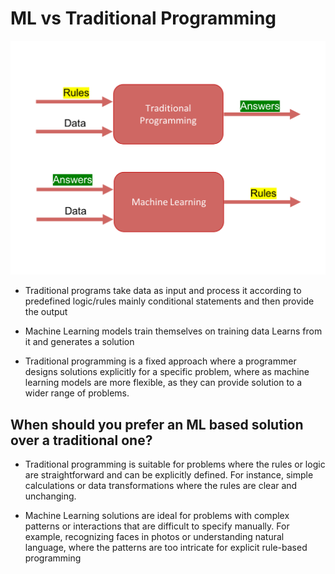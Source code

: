 # ML vs Traditional Programming

<p align="center">
  <img src="ml_vs_Traditional_paradigm.png" alt="ML vs Traditional Programming">
</p>

- Traditional programs take data as input and process it according to predefined logic/rules mainly conditional statements and then provide the output 

- Machine Learning models train themselves on training data Learns from it and generates a solution 

- Traditional programming is a fixed approach where a programmer designs solutions explicitly for a specific problem, where as machine learning models are more flexible, as they can provide solution to a wider range of problems. 

## When should you prefer an ML based solution over a traditional one?

- Traditional programming is suitable for problems where the rules or logic are straightforward and can be explicitly defined. For instance, simple calculations or data transformations where the rules are clear and unchanging.

- Machine Learning solutions are ideal for problems with complex patterns or interactions that are difficult to specify manually. For example, recognizing faces in photos or understanding natural language, where the patterns are too intricate for explicit rule-based programming